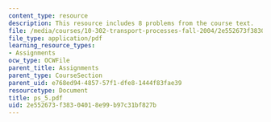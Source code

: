 ```yaml
---
content_type: resource
description: This resource includes 8 problems from the course text.
file: /media/courses/10-302-transport-processes-fall-2004/2e552673f38304018e99b97c31bf827b_ps_5.pdf
file_type: application/pdf
learning_resource_types:
- Assignments
ocw_type: OCWFile
parent_title: Assignments
parent_type: CourseSection
parent_uid: e768ed94-4857-57f1-dfe8-1444f83fae39
resourcetype: Document
title: ps_5.pdf
uid: 2e552673-f383-0401-8e99-b97c31bf827b
---
```

